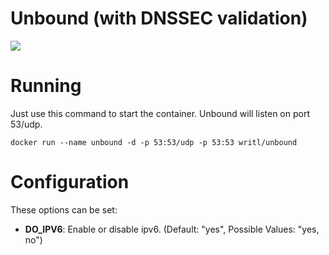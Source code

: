 Unbound (with DNSSEC validation)
===========
[![](https://badge.imagelayers.io/writl/unbound:latest.svg)](https://imagelayers.io/?images=writl/unbound:latest 'Get your own badge on imagelayers.io')

# Running

Just use this command to start the container. Unbound will listen on port 53/udp.

```docker run --name unbound -d -p 53:53/udp -p 53:53 writl/unbound```

# Configuration
These options can be set:

- **DO_IPV6**: Enable or disable ipv6. (Default: "yes", Possible Values: "yes, no")
